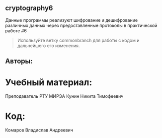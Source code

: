 ## cryptography6
Данные программы реализуют шифрование и дешифрование различных данных через предоставленные протоколы в практической работе #6

>Используйте ветку commonbranch для работы с кодом и дальнейшего его изменения.

## Авторы: 
# Учебный материал:
Преподаватель РТУ МИРЭА Кунин Никита Тимофеевич
# Код:
Комаров Владислав Андреевич
